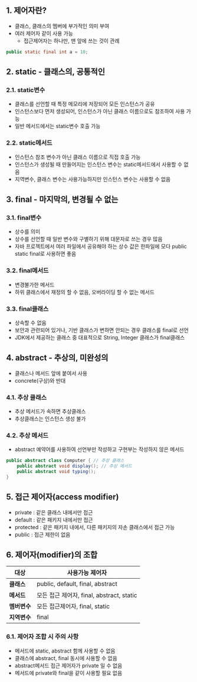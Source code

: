 ## 1. 제어자란?
- 클래스, 클래스의 멤버에 부가적인 의미 부여
- 여러 제어자 같이 사용 가능
	- 접근제어자는 하나만, 맨 앞에 쓰는 것이 관례
```java
public static final int a = 10;
```

## 2. static - 클래스의, 공통적인
### 2.1. static변수
- 클래스를 선언할 때 특정 메모리에 저장되어 모든 인스턴스가 공유
- 인스턴스보다 먼저 생성되어, 인스턴스가 아닌 클래스 이름으로도 참조하여 사용 가능
- 일반 메서드에서는 static변수 호출 가능
### 2.2. static메서드
- 인스턴스 참조 변수가 아닌 클래스 이름으로 직접 호출 가능
- 인스턴스가 생성될 때 만들어지는 인스턴스 변수는 static메서드에서 사용할 수 없음
- 지역변수, 클래스 변수는 사용가능하지만 인스턴스 변수는 사용할 수 없음

## 3. final - 마지막의, 변경될 수 없는
### 3.1. final변수
- 상수를 의미
- 상수를 선언할 때 일반 변수와 구별하기 위해 대문자로 쓰는 경우 많음
- 자바 프로젝트에서 여러 파일에서 공유해야 하는 상수 값은 한파일에 모다 public static final로 사용하면 좋음
### 3.2. final메서드
- 변경불가한 메서드
- 하위 클래스에서 재정의 할 수 없음, 오버라이딩 할 수 없는 메서드
### 3.3. final클래스
- 상속할 수 없음
- 보안과 관련되어 있거나, 기반 클래스가 변하면 안되는 경우 클래스를 final로 선언
- JDK에서 제공하는 클래스 중 대표적으로 String, Integer 클래스가 final클래스

## 4. abstract - 추상의, 미완성의
- 클래스나 메서드 앞에 붙여서 사용
- concrete(구상)와 반대
### 4.1. 추상 클래스
- 추상 메서드가 속하면 추상클래스
- 추상클래스는 인스턴스 생성 불가

### 4.2. 추상 메서드
- abstract 예약어를 사용하여 선언부만 작성하고 구현부는 작성하지 않은 메서드
```java
public abstract class Computer { // 추상 클래스
	public abstract void display(); // 추상 메서드
	public abstract void typing();
}
```

## 5. 접근 제어자(access modifier)
- private : 같은 클래스 내에서만 접근
- default : 같은 패키지 내에서만 접근
- protected : 같은 패키지 내에서, 다른 패키지의 자손 클래스에서 접근 가능
- public : 접근 제한이 없음

## 6. 제어자(modifier)의 조합
|대상|사용가능 제어자|
|-|-|
|**클래스**|public, default, final, abstract|
|**메서드**|모든 접근 제어자, final, abstract, static|
|**멤버변수**|모든 접근제어자, final, static|
|**지역변수**|final|

### 6.1. 제어자 조합 시 주의 사항
- 메서드에 static, abstract 함께 사용할 수 없음
- 클래스에 abstract, final 동시에 사용할 수 없음
- abstract메서드 접근 제어자가 private 일 수 없음
- 메서드에 private와 final을 같이 사용할 필요 없음
